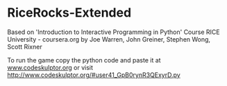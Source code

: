 # RiceRocks-Extended

Based on 'Introduction to Interactive Programming in Python' Course
RICE University - coursera.org
by Joe Warren, John Greiner, Stephen Wong, Scott Rixner

To run the game copy the python code and paste it at www.codeskulptor.org 
or visit http://www.codeskulptor.org/#user41_GpB0rynR3QExyrD.py
